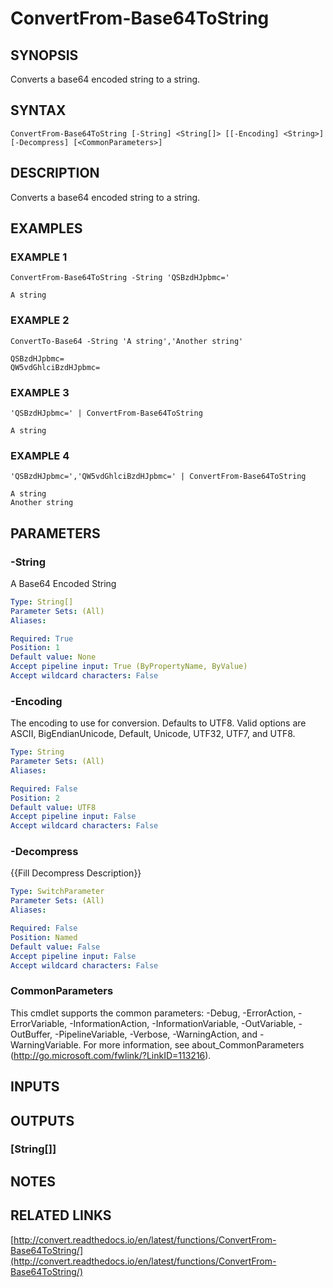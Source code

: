 # ConvertFrom-Base64ToString

## SYNOPSIS
Converts a base64 encoded string to a string.

## SYNTAX

```
ConvertFrom-Base64ToString [-String] <String[]> [[-Encoding] <String>] [-Decompress] [<CommonParameters>]
```

## DESCRIPTION
Converts a base64 encoded string to a string.

## EXAMPLES

### EXAMPLE 1
```
ConvertFrom-Base64ToString -String 'QSBzdHJpbmc='

A string
```

### EXAMPLE 2
```
ConvertTo-Base64 -String 'A string','Another string'

QSBzdHJpbmc=
QW5vdGhlciBzdHJpbmc=
```

### EXAMPLE 3
```
'QSBzdHJpbmc=' | ConvertFrom-Base64ToString

A string
```

### EXAMPLE 4
```
'QSBzdHJpbmc=','QW5vdGhlciBzdHJpbmc=' | ConvertFrom-Base64ToString

A string
Another string
```

## PARAMETERS

### -String
A Base64 Encoded String

```yaml
Type: String[]
Parameter Sets: (All)
Aliases:

Required: True
Position: 1
Default value: None
Accept pipeline input: True (ByPropertyName, ByValue)
Accept wildcard characters: False
```

### -Encoding
The encoding to use for conversion.
Defaults to UTF8.
Valid options are ASCII, BigEndianUnicode, Default, Unicode, UTF32, UTF7, and UTF8.

```yaml
Type: String
Parameter Sets: (All)
Aliases:

Required: False
Position: 2
Default value: UTF8
Accept pipeline input: False
Accept wildcard characters: False
```

### -Decompress
{{Fill Decompress Description}}

```yaml
Type: SwitchParameter
Parameter Sets: (All)
Aliases:

Required: False
Position: Named
Default value: False
Accept pipeline input: False
Accept wildcard characters: False
```

### CommonParameters
This cmdlet supports the common parameters: -Debug, -ErrorAction, -ErrorVariable, -InformationAction, -InformationVariable, -OutVariable, -OutBuffer, -PipelineVariable, -Verbose, -WarningAction, and -WarningVariable.
For more information, see about_CommonParameters (http://go.microsoft.com/fwlink/?LinkID=113216).

## INPUTS

## OUTPUTS

### [String[]]

## NOTES

## RELATED LINKS

[http://convert.readthedocs.io/en/latest/functions/ConvertFrom-Base64ToString/](http://convert.readthedocs.io/en/latest/functions/ConvertFrom-Base64ToString/)

